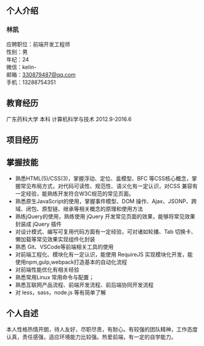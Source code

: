 ## 个人介绍
### 林凯 
应聘职位：前端开发工程师  
性别：男  
年纪：24  
微信：kelin-  
邮箱：330879487@qq.com  
手机：13288754351  
## 教育经历
广东药科大学  本科  计算机科学与技术 2012.9-2016.6
## 项目经历

## 掌握技能
- 熟悉HTML(5)/CSS(3)，掌握浮动、定位、盒模型、BFC 等CSS核心概念，掌握常见布局方式，对代码可读性、规范性、语义化有一定认识，对CSS 兼容有一定经验，能熟练开发符合W3C规范的常见页面。
- 熟悉原生JavaScript的使用，掌握事件模型、DOM 操作、Ajax、JSONP、跨域、闭包、原型链、继承等相关概念的原理和使用方法
- 熟练jQuery的使用，熟练使用 jQuery 开发常见页面的效果，能够将常见效果封装成 jQuery 插件
- 对设计模式、编写可复用代码方面有一定经验，可对诸如轮播、Tab 切换卡、懒加载等常见效果实现组件化封装
- 熟悉 Git、VSCode等前端相关工具的使用
- 对前端工程化、模块化有一定认识，能使用 RequireJS 实现模块化开发，能使用npm,gulp,webpack打造基本的自动化流程
- 对前端性能优化有相关经验
- 熟悉常用Linux 常用命令与配置；
- 熟悉互联网产品流程、前端开发流程、前后端协同开发流程
- 对 less，sass，node.js 等有简单了解
## 个人自述
本人性格热情开朗，待人友好，尽职尽责，有耐心。有较强的团队精神，工作态度认真，责任感强，适应环境能力比较强。热爱前端，有一定的自学能力。
